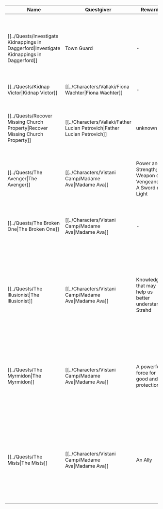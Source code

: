 | Name                                                                                       | Questgiver                                                                 | Reward                                                      | Location                                                          | Description                                                                                                                                                                                          |
| ------------------------------------------------------------------------------------------ | -------------------------------------------------------------------------- | ----------------------------------------------------------- | ----------------------------------------------------------------- | ---------------------------------------------------------------------------------------------------------------------------------------------------------------------------------------------------- |
| [[../Quests/Investigate Kidnappings in Daggerford\|Investigate Kidnappings in Daggerford]] | Town Guard                                                                 | \-                                                          | [[../Locations/Daggerford/index\|Daggerford]]                | Several children of Daggerford have been kidnapped in the middle of the night. The townspeople believe this to possibly be the work of werewolves.                                                   |
| [[../Quests/Kidnap Victor\|Kidnap Victor]]                                                 | [[../Characters/Vallaki/Fiona Wachter\|Fiona Wachter]]                     | \-                                                          | [[../Locations/Vallaki/index\|Vallaki]]                         | Bring [[Victor|Victor]] to [[Fiona Wachter|Fiona Wachter]], preferably alive                                                                                                                                              |
| [[../Quests/Recover Missing Church Property\|Recover Missing Church Property]]             | [[../Characters/Vallaki/Father Lucian Petrovich\|Father Lucian Petrovich]] | unknown                                                     | [[../Locations/Vallaki/index\|Vallaki]]                         | Something has come up missing from the church, something pretty important. The [[Father Lucian Petrovich\|priest]] has asked the party to look for it.                                               |
| [[../Quests/The Avenger\|The Avenger]]                                                     | [[../Characters/Vistani Camp/Madame Ava\|Madame Ava]]                      | Power and Strength; A Weapon of Vengeance; A Sword of Light | [[../Characters/Argynvost\|Argynvost]]                            | The treasure lies in a dragon’s house, in hands once clean and now corrupted.                                                                                                                        |
| [[../Quests/The Broken One\|The Broken One]]                                               | [[../Characters/Vistani Camp/Madame Ava\|Madame Ava]]                      | \-                                                          | \-                                                                | Your enemy is a creature of darkness, whose powers are beyond mortality. He haunts the tomb of the man he envied above all.                                                                          |
| [[../Quests/The Illusionist\|The Illusionist]]                                             | [[../Characters/Vistani Camp/Madame Ava\|Madame Ava]]                      | Knowledge that may help us better understand Strahd         | [[../Locations/Lake Baratok Tower\|Lake Baratok Tower]]           | This card tells of history. Knowledge of the ancient will help you better understand your enemy……A man is not what he seems. He comes here in a carnival wagon. Therein lies what you seek.          |
| [[../Quests/The Myrmidon\|The Myrmidon]]                                                   | [[../Characters/Vistani Camp/Madame Ava\|Madame Ava]]                      | A powerful force for good and protection                    | \-                                                                | This card tells of a powerful force for good and protection, a holy symbol of great hope…… Look for a den of wolves in the hills overlooking  a mountain lake. The treasure belongs to Mother Night. |
| [[../Quests/The Mists\|The Mists]]                                                         | [[../Characters/Vistani Camp/Madame Ava\|Madame Ava]]                      | An Ally                                                     | [[../Locations/Krezk/St. Markovia's Abbey\|St. Markovia's Abbey]] |  There is a Vistana who wanders this land alone searching for her mentor. She does not stay in one place long, but you should be able to seek her out at St. Markovia's abbey, near the mists.       |

